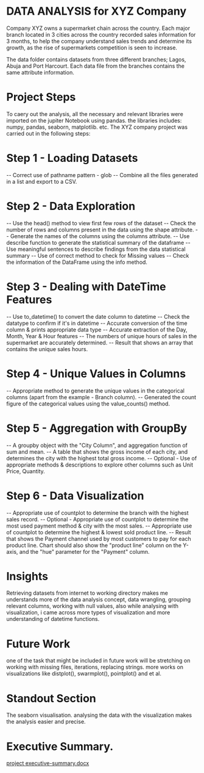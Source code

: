 # DATA ANALYSIS for XYZ Company
Company XYZ owns a supermarket chain across the country. Each major branch located in 3 cities across the country recorded sales information for 3 months, to help the company understand sales trends and determine its growth, as the rise of supermarkets competition is seen to increase.

The data folder contains datasets from three different branches; Lagos, Abuja and Port Harcourt. Each data file from the branches contains the same attribute information.

# Project Steps

To caery out the analysis, all the necessary and relevant libraries were imported on the jupiter Notebook using pandas. the libraries includes: numpy, pandas, seaborn, matplotlib. etc.
The XYZ company project was carried out in the following steps:

# Step 1 - Loading Datasets
-- Correct use of pathname pattern - glob
-- Combine all the files generated in a list and export to a CSV.

# Step 2 - Data Exploration
-- Use the head() method to view first few rows of the dataset
-- Check the number of rows and columns present in the data using the shape attribute.
-- Generate the names of the columns using the columns attribute.
-- Use describe function to generate the statistical summary of the dataframe
-- Use meaningful sentences to describe findings from the data statistical summary
-- Use of correct method to check for Missing values
-- Check the information of the DataFrame using the info method.

# Step 3 - Dealing with DateTime Features
-- Use to_datetime() to convert the date column to datetime
-- Check the datatype to confirm if it's in datetime
-- Accurate conversion of the time column & prints appropriate data type
-- Accurate extraction of the Day, Month, Year & Hour features
-- The numbers of unique hours of sales in the supermarket are accurately determined.
-- Result that shows an array that contains the unique sales hours.

# Step 4 - Unique Values in Columns
-- Appropriate method to generate the unique values in the categorical columns (apart from the example - Branch column).
-- Generated the count figure of the categorical values using the value_counts() method.

# Step 5 - Aggregation with GroupBy
-- A groupby object with the "City Column", and aggregation function of sum and mean.
-- A table that shows the gross income of each city, and determines the city with the highest total gross income.
-- Optional - Use of appropriate methods & descriptions to explore other columns such as Unit Price, Quantity.

# Step 6 - Data Visualization
-- Appropriate use of countplot to determine the branch with the highest sales record.
-- Optional - Appropriate use of countplot to determine the most used payment method & city with the most sales.
-- Appropriate use of countplot to determine the highest & lowest sold product line.
-- Result that shows the Payment channel used by most customers to pay for each product line. Chart should also show the "product line" column on the Y-axis, and the "hue" parameter for the "Payment" column. 


# Insights

Retrieving datasets from internet to working directory makes me understands more of the data analysis concept, data wrangling, grouping relevant columns, working with null values, also while analysing with visualization, i came across more types of visualization and more understanding of datetime functions.

# Future Work

one of the task that might be included in future work will be stretching on working with missing files, iterations, replacing strings. more works on visualizations like distplot(), swarmplot(), pointplot() and et al.

# Standout Section

The seaborn visualisation. analysing the data with the visualization makes the analysis easier and precise.



# Executive Summary.
[project executive-summary.docx](https://github.com/adesojinurudeen/Data-Analysis-Project/files/8200961/project.executive-summary.docx)
